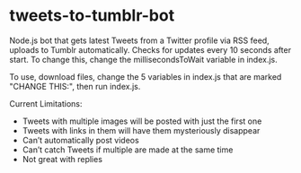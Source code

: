# tweets-to-tumblr-bot
Node.js bot that gets latest Tweets from a Twitter profile via RSS feed, uploads to Tumblr automatically.
Checks for updates every 10 seconds after start. To change this, change the millisecondsToWait variable in index.js.

To use, download files, change the 5 variables in index.js that are marked "CHANGE THIS:", then run index.js.

Current Limitations:
- Tweets with multiple images will be posted with just the first one
- Tweets with links in them will have them mysteriously disappear 
- Can’t automatically post videos
- Can’t catch Tweets if multiple are made at the same time
- Not great with replies
